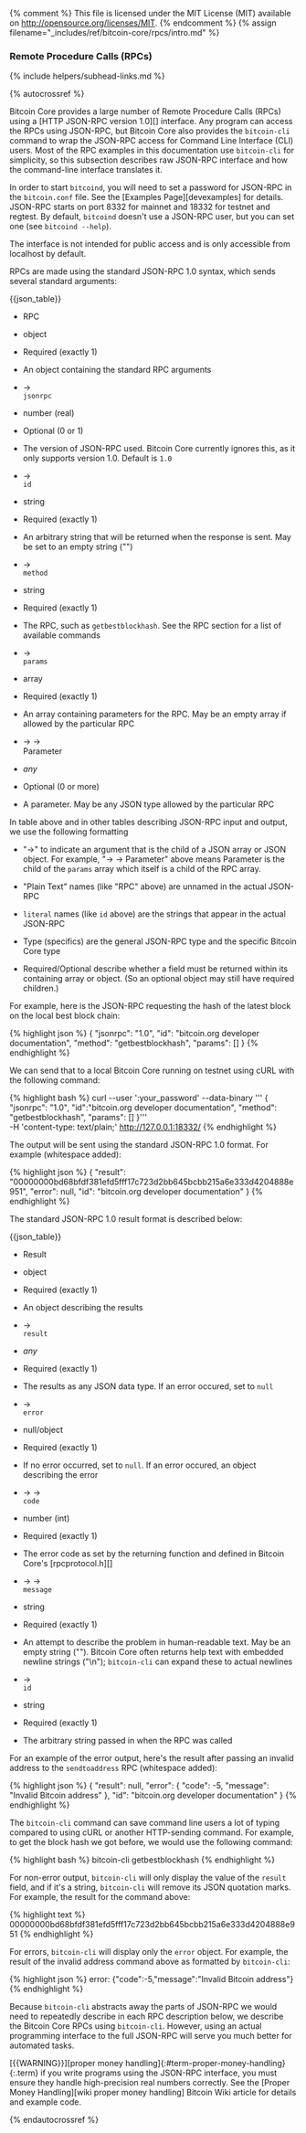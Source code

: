 {% comment %}
This file is licensed under the MIT License (MIT) available on
http://opensource.org/licenses/MIT.
{% endcomment %}
{% assign filename="_includes/ref/bitcoin-core/rpcs/intro.md" %}

### Remote Procedure Calls (RPCs)
{% include helpers/subhead-links.md %}

{% autocrossref %}

Bitcoin Core provides a large number of Remote Procedure Calls (RPCs)
using a [HTTP JSON-RPC version 1.0][] interface. Any program can access
the RPCs using JSON-RPC, but Bitcoin Core also provides the
`bitcoin-cli` command to wrap the JSON-RPC access for Command Line
Interface (CLI) users. Most of the RPC examples in this documentation
use `bitcoin-cli` for simplicity, so this subsection describes raw
JSON-RPC interface and how the command-line interface translates it.

In order to start `bitcoind`, you will need to set a password for
JSON-RPC in the `bitcoin.conf` file. See the [Examples
Page][devexamples] for details. JSON-RPC starts on port 8332 for mainnet
and 18332 for testnet and regtest. By default, `bitcoind` doesn't use a
JSON-RPC user, but you can set one (see `bitcoind --help`).

The interface is not intended for public access and is only accessible
from localhost by default.

RPCs are made using the standard JSON-RPC 1.0 syntax, which sends several
standard arguments:


{{json_table}}

* RPC
* object
* Required (exactly 1)
* An object containing the standard RPC arguments

* → <br>`jsonrpc`
* number (real)
* Optional (0 or 1)
* The version of JSON-RPC used.  Bitcoin Core currently ignores this, as it only supports version 1.0.  Default is `1.0`

* → <br>`id`
* string
* Required (exactly 1)
* An arbitrary string that will be returned when the response is sent.  May be set to an empty string ("")

* → <br>`method`
* string
* Required (exactly 1)
* The RPC, such as `getbestblockhash`.  See the RPC section for a list of available commands

* → <br>`params`
* array
* Required (exactly 1)
* An array containing parameters for the RPC.  May be an empty array if allowed by the particular RPC

* → → <br>Parameter
* *any*
* Optional (0 or more)
* A parameter.  May be any JSON type allowed by the particular RPC

In table above and in other tables describing JSON-RPC input<!--noref-->
and output<!--noref-->, we use the following formatting

* "→" to indicate an argument that is the child of a JSON array or
  JSON object. For example, "→ → Parameter" above means Parameter
  is the child of the `params` array which itself is a child of the
  RPC array.

* "Plain Text" names (like "RPC" above) are unnamed in the actual
  JSON-RPC

* `literal` names (like `id` above) are the strings that appear in the
  actual JSON-RPC

* Type (specifics) are the general JSON-RPC type and the specific
  Bitcoin Core type

* Required/Optional describe whether a field must be returned within its
  containing array or object. (So an optional object may still have
  required children.)

For example, here is the JSON-RPC requesting the hash of the latest
block on the local best block chain:

{% highlight json %}
{
    "jsonrpc": "1.0",
    "id": "bitcoin.org developer documentation",
    "method": "getbestblockhash",
    "params": []
}
{% endhighlight %}

We can send that to a local Bitcoin Core running on testnet using cURL
with the following command:

{% highlight bash %}
curl --user ':your_password' --data-binary '''
  {
      "jsonrpc": "1.0",
      "id":"bitcoin.org developer documentation",
      "method": "getbestblockhash",
      "params": []
  }''' \
  -H 'content-type: text/plain;' http://127.0.0.1:18332/
{% endhighlight %}

The output<!--noref--> will be sent using the standard JSON-RPC 1.0
format. For example (whitespace added):

{% highlight json %}
{
    "result": "00000000bd68bfdf381efd5fff17c723d2bb645bcbb215a6e333d4204888e951",
    "error": null,
    "id": "bitcoin.org developer documentation"
}
{% endhighlight %}

The standard JSON-RPC 1.0 result format is described below:

{{json_table}}

* Result
* object
* Required (exactly 1)
* An object describing the results

* → <br>`result`
* *any*
* Required (exactly 1)
* The results as any JSON data type.  If an error occured, set to `null`

* → <br>`error`
* null/object
* Required (exactly 1)
* If no error occurred, set to `null`.  If an error occured, an object describing the error

* → → <br>`code`
* number (int)
* Required (exactly 1)
* The error code as set by the returning function and defined in Bitcoin Core's [rpcprotocol.h][]

* → → <br>`message`
* string
* Required (exactly 1)
* An attempt to describe the problem in human-readable text.  May be an empty string ("").  Bitcoin Core often returns help text with embedded newline strings ("\n"); `bitcoin-cli` can expand these to actual newlines

* → <br>`id`
* string
* Required (exactly 1)
* The arbitrary string passed in when the RPC was called

For an example of the error output<!--noref-->, here's the result
after passing an invalid address to the `sendtoaddress` RPC
(whitespace added):

{% highlight json %}
{
    "result": null,
    "error": {
        "code": -5,
        "message": "Invalid Bitcoin address"
    },
    "id": "bitcoin.org developer documentation"
}
{% endhighlight %}

The `bitcoin-cli` command can save command line users a lot of typing
compared to using cURL or another HTTP-sending command. For example, to
get the block hash we got before, we would use the following command:

{% highlight bash %}
bitcoin-cli getbestblockhash
{% endhighlight %}

For non-error output<!--noref-->, `bitcoin-cli` will only display the
value of the `result` field, and if it's a string, `bitcoin-cli` will
remove its JSON quotation marks. For example, the result for the
command above:

{% highlight text %}
00000000bd68bfdf381efd5fff17c723d2bb645bcbb215a6e333d4204888e951
{% endhighlight %}

For errors, `bitcoin-cli` will display only the `error` object.  For
example, the result of the invalid address command above as formatted by
`bitcoin-cli`:

{% highlight json %}
error: {"code":-5,"message":"Invalid Bitcoin address"}
{% endhighlight %}

Because `bitcoin-cli` abstracts away the parts of JSON-RPC we would need
to repeatedly describe in each RPC description below, we describe the
Bitcoin Core RPCs using `bitcoin-cli`. However, using an actual
programming interface to the full JSON-RPC will serve you much better
for automated tasks.

[{{WARNING}}][proper money handling]{:#term-proper-money-handling}{:.term} if you write
programs using the JSON-RPC interface, you must ensure they handle high-precision
real numbers correctly.  See the [Proper Money Handling][wiki proper money handling]
Bitcoin Wiki article for details and example code.

{% endautocrossref %}
